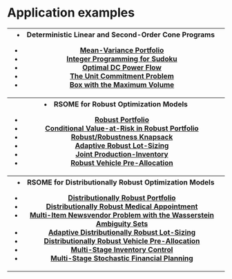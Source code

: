 <script src="https://cdn.mathjax.org/mathjax/latest/MathJax.js?config=TeX-AMS-MML_HTMLorMML" type="text/javascript"></script>

# Application examples

<table>
<th><toc>
<li> Deterministic Linear and Second-Order Cone Programs</li>
<ul class="a">
  <li> <a href="example_mv_portfolio">Mean-Variance Portfolio</a> </li>
  <li> <a href="example_sudoku">Integer Programming for Sudoku</a> </li>
  <li> <a href="example_opf">Optimal DC Power Flow</a> </li>
  <li> <a href="example_ucp">The Unit Commitment Problem</a> </li>
  <li> <a href="example_max_volume_box">Box with the Maximum Volume</a> </li>
</ul>
</toc></th>

<tr><th><toc>
<li> RSOME for Robust Optimization Models </li>
<ul class="a">
  <li> <a href="example_ro_portfolio">Robust Portfolio</a></li>
  <li> <a href="example_ro_cvar_portfolio">Conditional Value-at-Risk in Robust Portfolio</a></li>
  <li> <a href="example_ro_knapsack">Robust/Robustness Knapsack</a></li>
  <li> <a href="example_ls">Adaptive Robust Lot-Sizing</a></li>
  <li> <a href="example_ro_inv">Joint Production-Inventory</a></li>
  <li> <a href="example_ro_vehicle">Robust Vehicle Pre-Allocation</a></li>
</ul>
</toc></th></tr>

<tr><th><toc>
<li> RSOME for Distributionally Robust Optimization Models </li>
<ul class="a">
  <li> <a href="example_dro_portfolio">Distributionally Robust Portfolio </a></li>
  <li> <a href="example_dro_mas">Distributionally Robust Medical Appointment </a></li>
  <li> <a href="example_dro_nv">Multi-Item Newsvendor Problem with the Wasserstein Ambiguity Sets </a></li>
  <li> <a href="example_dro_ls">Adaptive Distributionally Robust Lot-Sizing </a></li>
  <li> <a href="example_dro_vehicle">Distributionally Robust Vehicle Pre-Allocation</a></li>
  <li> <a href="example_dro_inv">Multi-Stage Inventory Control </a></li>
  <li> <a href="example_dro_finpl">Multi-Stage Stochastic Financial Planning </a></li>
</ul>
</toc></th></tr>
</table>
